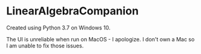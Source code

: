 # LinearAlgebraCompanion

Created using Python 3.7 on Windows 10.

The UI is unreliable when run on MacOS - I apologize. I don't own a Mac so I am unable to fix those issues. 
